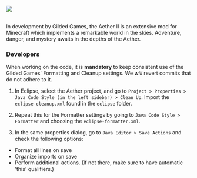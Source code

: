 <p align="center">

 <img src="http://i.imgur.com/RgWAINr.png"><br><br>

  In development by Gilded Games, the Aether II is an extensive mod for Minecraft which implements a remarkable world in the   skies. Adventure, danger, and mystery awaits in the depths of the Aether.

</p>

### Developers

When working on the code, it is **mandatory** to keep consistent use of the Gilded Games' Formatting and Cleanup settings. We _will_ revert commits that do not adhere to it.

1. In Eclipse, select the Aether project, and go to `Project > Properties > Java Code Style (in the left sidebar) > Clean Up`. Import the `eclipse-cleanup.xml` found in the `eclipse` folder.

2. Repeat this for the Formatter settings by going to `Java Code Style > Formatter` and choosing the `eclipse-formatter.xml`.

3. In the same properties dialog, go to `Java Editor > Save Actions` and check the following options:
  - Format all lines on save
  - Organize imports on save
  - Perform additional actions. (If not there, make sure to have automatic 'this' qualifiers.)
